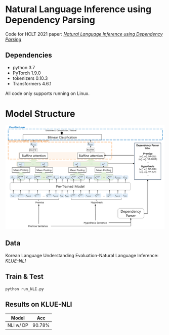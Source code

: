 # Natural Language Inference using Dependency Parsing
Code for HCLT 2021 paper: *[Natural Language Inference using Dependency Parsing](https://koreascience.kr/article/CFKO202130060562801.page?&lang=ko)*

## Dependencies
- python 3.7
- PyTorch 1.9.0
- tokenizers 0.10.3
- Transformers 4.6.1


All code only supports running on Linux.

# Model Structure

<img src='model.png' width='1000'>



## Data

Korean Language Understanding Evaluation-Natural Language Inference: *[KLUE-NLI](https://klue-benchmark.com/tasks/68/data/description)*

## Train & Test

```
python run_NLI.py
```

## Results on KLUE-NLI

| Model | Acc |
|---|--------- |
| NLI w/ DP | 90.78% |
